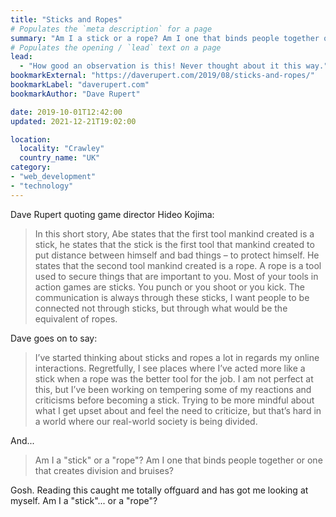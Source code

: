 ```yaml
---
title: "Sticks and Ropes"
# Populates the `meta description` for a page
summary: "Am I a stick or a rope? Am I one that binds people together or one that creates division and bruises?"
# Populates the opening / `lead` text on a page
lead:
  - "How good an observation is this! Never thought about it this way."
bookmarkExternal: "https://daverupert.com/2019/08/sticks-and-ropes/"
bookmarkLabel: "daverupert.com"
bookmarkAuthor: "Dave Rupert"

date: 2019-10-01T12:42:00
updated: 2021-12-21T19:02:00

location:
  locality: "Crawley"
  country_name: "UK"
category:
- "web_development"
- "technology"
---
```


Dave Rupert quoting game director Hideo Kojima:

> In this short story, Abe states that the first tool mankind created is a stick, he states that the stick is the first tool that mankind created to put distance between himself and bad things – to protect himself. He states that the second tool mankind created is a rope. A rope is a tool used to secure things that are important to you. Most of your tools in action games are sticks. You punch or you shoot or you kick. The communication is always through these sticks, I want people to be connected not through sticks, but through what would be the equivalent of ropes.

Dave goes on to say:

> I’ve started thinking about sticks and ropes a lot in regards my online interactions. Regretfully, I see places where I’ve acted more like a stick when a rope was the better tool for the job. I am not perfect at this, but I’ve been working on tempering some of my reactions and criticisms before becoming a stick. Trying to be more mindful about what I get upset about and feel the need to criticize, but that’s hard in a world where our real-world society is being divided.

And...

> Am I a "stick" or a "rope"? Am I one that binds people together or one that creates division and bruises?

Gosh. Reading this caught me totally offguard and has got me looking at myself. Am I a "stick"... or a "rope"?

